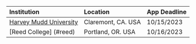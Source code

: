| **Institution** | **Location** | **App Deadline** |
| :----       | :---       | :--- |
| [Harvey Mudd University](#hmc-cs) | Claremont, CA. USA | 10/15/2023 |
| [Reed College] (#reed) | Portland, OR. USA | 10/16/2023 |
